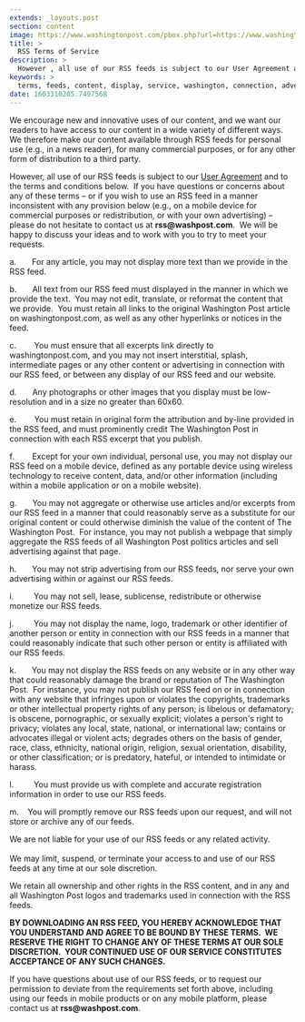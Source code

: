 ```yaml
--- 
extends: _layouts.post 
section: content 
image: https://www.washingtonpost.com/pbox.php?url=https://www.washingtonpost.com/pb/resources/img/twp-social-share.png&w=1484&op=resize&opt=1&filter=antialias&t=20170517 
title: > 
  RSS Terms of Service 
description: > 
  However , all use of our RSS feeds is subject to our User Agreement and to the terms and conditions below.All text from our RSS feed must displayed in the manner in which we provide the text.h. You may not strip advertising from our RSS feeds, nor serve your own advertising within or against our RSS feeds.m. You will promptly remove our RSS feeds upon our request, and will not store or archive any of our feeds.BY DOWNLOADING AN RSS FEED, YOU HEREBY ACKNOWLEDGE THAT YOU UNDERSTAND AND AGREE TO BE BOUND BY THESE TERMS. 
keywords: > 
  terms, feeds, content, display, service, washington, connection, advertising, rss, mobile, post, feed 
date: 1603310205.7497568 
--- 
```

<div> <p>We encourage new and innovative uses of our content, and we want our readers to have access to our content in a wide variety of different ways.&#160; We therefore make our content available through RSS feeds for personal use (e.g., in a news reader), for many commercial purposes, or for any other form of distribution to a third party.</p> <p> However, all use of our RSS feeds is subject to our <a href="http://www.washingtonpost.com/terms-of-service/2011/11/18/gIQAldiYiN_story.html">User Agreement</a> and to the terms and conditions below.&#160; If you have questions or concerns about any of these terms &#8211; or if you wish to use an RSS feed in a manner inconsistent with any provision below (e.g., on a mobile device for commercial purposes or redistribution, or with your own advertising) &#8211; please do not hesitate to contact us at <b>rss@washpost.com</b>.&#160; We will be happy to discuss your ideas and to work with you to try to meet your requests.</p> <p>a.&#160;&#160;&#160;&#160;&#160;&#160; For any article, you may not display more text than we provide in the RSS feed.</p> <p>b.&#160;&#160;&#160;&#160;&#160;&#160; All text from our RSS feed must displayed in the manner in which we provide the text.&#160; You may not edit, translate, or reformat the content that we provide.&#160; You must retain all links to the original Washington Post article on washingtonpost.com, as well as any other hyperlinks or notices in the feed.</p> <p>c.&#160;&#160;&#160;&#160;&#160;&#160; &#160;You must ensure that all excerpts link directly to washingtonpost.com, and you may not insert interstitial, splash, intermediate pages or any other content or advertising in connection with our RSS feed, or between any display of our RSS feed and our website.</p><p></p> <p>d.&#160;&#160;&#160;&#160;&#160;&#160; Any photographs or other images that you display must be low-resolution and in a size no greater than 60x60.</p> <p>e.&#160;&#160;&#160;&#160;&#160;&#160; &#160;You must retain in original form the attribution and by-line provided in the RSS feed, and must prominently credit The Washington Post in connection with each RSS excerpt that you publish.</p> <p>f.&#160;&#160;&#160;&#160;&#160;&#160;&#160; Except for your own individual, personal use, you may not display our RSS feed on a mobile device, defined as any portable device using wireless technology to receive content, data, and/or other information (including within a mobile application or on a mobile website).</p> <p>g.&#160;&#160;&#160;&#160;&#160;&#160; You may not aggregate or otherwise use articles and/or excerpts from our RSS feed in a manner that could reasonably serve as a substitute for our original content or could otherwise diminish the value of the content of The Washington Post.&#160; For instance, you may not publish a webpage that simply aggregate the RSS feeds of all Washington Post politics articles and sell advertising against that page.</p> <p>h.&#160;&#160;&#160;&#160;&#160;&#160; You may not strip advertising from our RSS feeds, nor serve your own advertising within or against our RSS feeds.</p> <p>i.&#160;&#160;&#160;&#160;&#160;&#160;&#160;&#160; You may not sell, lease, sublicense, redistribute or otherwise monetize our RSS feeds.</p> <p>j.&#160;&#160;&#160;&#160;&#160;&#160;&#160;&#160; You may not display the name, logo, trademark or other identifier of another person or entity in connection with our RSS feeds in a manner that could reasonably indicate that such other person or entity is affiliated with our RSS feeds. </p><p></p> <p>k.&#160;&#160;&#160;&#160;&#160;&#160; You may not display the RSS feeds on any website or in any other way that could reasonably damage the brand or reputation of The Washington Post.&#160; For instance, you may not publish our RSS feed on or in connection with any website that infringes upon or violates the copyrights, trademarks or other intellectual property rights of any person; is libelous or defamatory; is obscene, pornographic, or sexually explicit; violates a person's right to privacy; violates any local, state, national, or international law; contains or advocates illegal or violent acts; degrades others on the basis of gender, race, class, ethnicity, national origin, religion, sexual orientation, disability, or other classification; or is predatory, hateful, or intended to intimidate or harass.</p> <p>l.&#160;&#160;&#160;&#160;&#160;&#160;&#160;&#160; You must provide us with complete and accurate registration information in order to use our RSS feeds.</p> <p>m.&#160;&#160;&#160; You will promptly remove our RSS feeds upon our request, and will not store or archive any of our feeds.</p> <p>We are not liable for your use of our RSS feeds or any related activity.<br> <br> We may limit, suspend, or terminate your access to and use of our RSS feeds at any time at our sole discretion.</p> <p>We retain all ownership and other rights in the RSS content, and in any and all Washington Post logos and trademarks used in connection with the RSS feeds. </p> <p> <b>BY DOWNLOADING AN RSS FEED, YOU HEREBY ACKNOWLEDGE THAT YOU UNDERSTAND AND AGREE TO BE BOUND BY THESE TERMS.&#160; WE RESERVE THE RIGHT TO CHANGE ANY OF THESE TERMS AT OUR SOLE DISCRETION.&#160; YOUR CONTINUED USE OF OUR SERVICE CONSTITUTES ACCEPTANCE OF ANY SUCH CHANGES.</b> </p> <p>If you have questions about use of our RSS feeds, or to request our permission to deviate from the requirements set forth above, including using our feeds in mobile products or on any mobile platform, please contact us at <b>rss@washpost.com</b>. </p> </div>